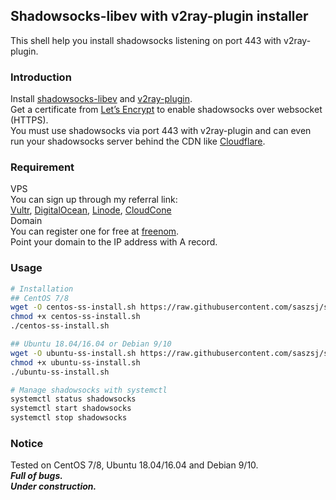 ## Shadowsocks-libev with v2ray-plugin installer
This shell help you install shadowsocks listening on port 443 with v2ray-plugin.  
### Introduction
Install [shadowsocks-libev](https://github.com/shadowsocks/shadowsocks-libev) and [v2ray-plugin](https://github.com/shadowsocks/v2ray-plugin).  
Get a certificate from [Let’s Encrypt](https://letsencrypt.org) to enable shadowsocks over websocket (HTTPS).  
You must use shadowsocks via port 443 with v2ray-plugin and can even run your shadowsocks server behind the CDN like [Cloudflare](https://www.cloudflare.com/).  
### Requirement
VPS  
You can sign up through my referral link:  
[Vultr](https://www.vultr.com/?ref=8382242-6G), [DigitalOcean](https://m.do.co/c/7ea2fecf9223), [Linode](https://www.linode.com/?r=69960c4818028406de98ad12d7a19913869992e1), [CloudCone](https://app.cloudcone.com/?ref=1365)  
Domain  
You can register one for free at [freenom](https://my.freenom.com/clientarea.php).  
Point your domain to the IP address with A record.  
### Usage
```bash
# Installation
## CentOS 7/8
wget -O centos-ss-install.sh https://raw.githubusercontent.com/saszsj/shadowsocks-with-v2ray-plugin-install/master/centos-ss-install.sh
chmod +x centos-ss-install.sh
./centos-ss-install.sh

## Ubuntu 18.04/16.04 or Debian 9/10
wget -O ubuntu-ss-install.sh https://raw.githubusercontent.com/saszsj/shadowsocks-with-v2ray-plugin-install/master/ubuntu-ss-install.sh
chmod +x ubuntu-ss-install.sh
./ubuntu-ss-install.sh

# Manage shadowsocks with systemctl
systemctl status shadowsocks
systemctl start shadowsocks
systemctl stop shadowsocks
```
### Notice
Tested on CentOS 7/8, Ubuntu 18.04/16.04 and Debian 9/10.  
***Full of bugs.***  
***Under construction.***
